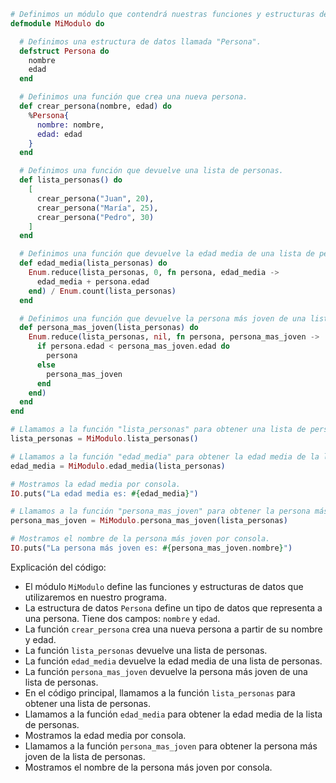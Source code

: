 ```elixir
# Definimos un módulo que contendrá nuestras funciones y estructuras de datos.
defmodule MiModulo do

  # Definimos una estructura de datos llamada "Persona".
  defstruct Persona do
    nombre
    edad
  end

  # Definimos una función que crea una nueva persona.
  def crear_persona(nombre, edad) do
    %Persona{
      nombre: nombre,
      edad: edad
    }
  end

  # Definimos una función que devuelve una lista de personas.
  def lista_personas() do
    [
      crear_persona("Juan", 20),
      crear_persona("María", 25),
      crear_persona("Pedro", 30)
    ]
  end

  # Definimos una función que devuelve la edad media de una lista de personas.
  def edad_media(lista_personas) do
    Enum.reduce(lista_personas, 0, fn persona, edad_media ->
      edad_media + persona.edad
    end) / Enum.count(lista_personas)
  end

  # Definimos una función que devuelve la persona más joven de una lista de personas.
  def persona_mas_joven(lista_personas) do
    Enum.reduce(lista_personas, nil, fn persona, persona_mas_joven ->
      if persona.edad < persona_mas_joven.edad do
        persona
      else
        persona_mas_joven
      end
    end)
  end
end

# Llamamos a la función "lista_personas" para obtener una lista de personas.
lista_personas = MiModulo.lista_personas()

# Llamamos a la función "edad_media" para obtener la edad media de la lista de personas.
edad_media = MiModulo.edad_media(lista_personas)

# Mostramos la edad media por consola.
IO.puts("La edad media es: #{edad_media}")

# Llamamos a la función "persona_mas_joven" para obtener la persona más joven de la lista de personas.
persona_mas_joven = MiModulo.persona_mas_joven(lista_personas)

# Mostramos el nombre de la persona más joven por consola.
IO.puts("La persona más joven es: #{persona_mas_joven.nombre}")
```

Explicación del código:

* El módulo `MiModulo` define las funciones y estructuras de datos que utilizaremos en nuestro programa.
* La estructura de datos `Persona` define un tipo de datos que representa a una persona. Tiene dos campos: `nombre` y `edad`.
* La función `crear_persona` crea una nueva persona a partir de su nombre y edad.
* La función `lista_personas` devuelve una lista de personas.
* La función `edad_media` devuelve la edad media de una lista de personas.
* La función `persona_mas_joven` devuelve la persona más joven de una lista de personas.
* En el código principal, llamamos a la función `lista_personas` para obtener una lista de personas.
* Llamamos a la función `edad_media` para obtener la edad media de la lista de personas.
* Mostramos la edad media por consola.
* Llamamos a la función `persona_mas_joven` para obtener la persona más joven de la lista de personas.
* Mostramos el nombre de la persona más joven por consola.